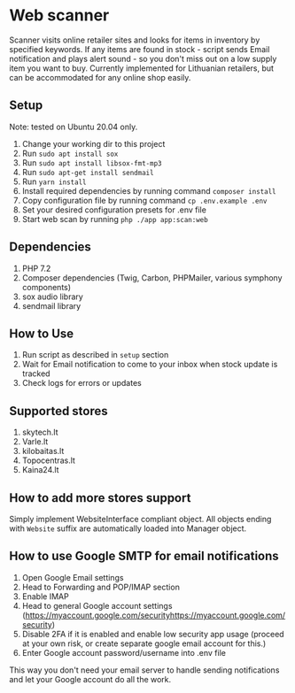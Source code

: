 # Web scanner

Scanner visits online retailer sites and looks for items in inventory by specified keywords. If any items are found in stock - script sends Email notification and plays alert sound - so you don't miss out on a low supply item you want to buy. Currently implemented for Lithuanian retailers, but can be accommodated for any online shop easily.

## Setup 

Note: tested on Ubuntu 20.04 only.

1. Change your working dir to this project
2. Run `sudo apt install sox`
3. Run `sudo apt install libsox-fmt-mp3`
4. Run `sudo apt-get install sendmail`
5. Run `yarn install`
6. Install required dependencies by running command `composer install`
7. Copy configuration file by running command `cp .env.example .env`
8. Set your desired configuration presets for .env file
9. Start web scan by running `php ./app app:scan:web `

## Dependencies

1. PHP 7.2
2. Composer dependencies (Twig, Carbon, PHPMailer, various symphony components)
3. sox audio library
4. sendmail library

## How to Use
1. Run script as described in `setup` section
2. Wait for Email notification to come to your inbox when stock update is tracked
3. Check logs for errors or updates

## Supported stores

1. skytech.lt
2. Varle.lt
3. kilobaitas.lt
4. Topocentras.lt
5. Kaina24.lt

## How to add more stores support

Simply implement WebsiteInterface compliant object. All objects ending with `Website` suffix are automatically loaded into Manager object.

## How to use Google SMTP for email notifications

1. Open Google Email settings
2. Head to Forwarding and POP/IMAP section
3. Enable IMAP
4. Head to general Google account settings (https://myaccount.google.com/securityhttps://myaccount.google.com/security)
5. Disable 2FA if it is enabled and enable low security app usage (proceed at your own risk, or create separate google email account for this.)
6. Enter Google account password/username into .env file

This way you don't need your email server to handle sending notifications and let your Google account do all the work.
